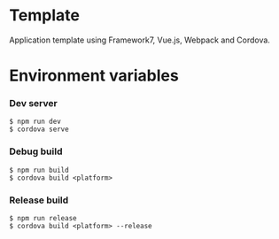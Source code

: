 # Template

Application template using Framework7, Vue.js, Webpack and Cordova.

# Environment variables

### Dev server

```
$ npm run dev
$ cordova serve
```

### Debug build

```
$ npm run build
$ cordova build <platform>
```

### Release build

```
$ npm run release
$ cordova build <platform> --release
```
